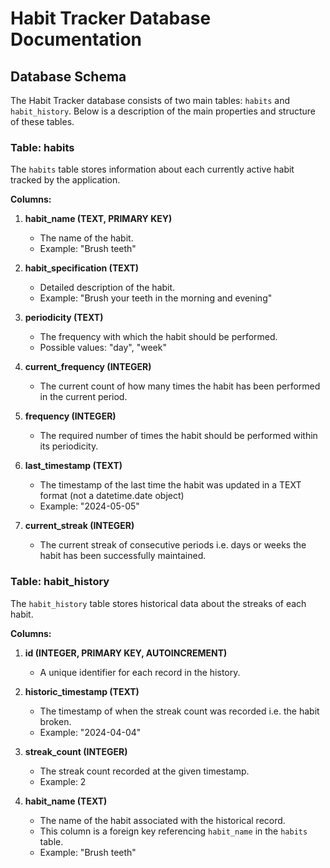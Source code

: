 # Habit Tracker Database Documentation

## Database Schema

The Habit Tracker database consists of two main tables: `habits` and `habit_history`. Below is a description of the main properties and structure of these tables.

### Table: habits

The `habits` table stores information about each currently active habit tracked by the application. 

**Columns:**

1. **habit_name (TEXT, PRIMARY KEY)**
   - The name of the habit.
   - Example: "Brush teeth"

2. **habit_specification (TEXT)**
   - Detailed description of the habit.
   - Example: "Brush your teeth in the morning and evening"

3. **periodicity (TEXT)**
   - The frequency with which the habit should be performed.
   - Possible values: "day", "week"

4. **current_frequency (INTEGER)**
   - The current count of how many times the habit has been performed in the current period.

5. **frequency (INTEGER)**
   - The required number of times the habit should be performed within its periodicity.

6. **last_timestamp (TEXT)**
   - The timestamp of the last time the habit was updated in a TEXT format (not a datetime.date object)
   - Example: "2024-05-05"

7. **current_streak (INTEGER)**
   - The current streak of consecutive periods i.e. days or weeks the habit has been successfully maintained.

### Table: habit_history

The `habit_history` table stores historical data about the streaks of each habit.

**Columns:**

1. **id (INTEGER, PRIMARY KEY, AUTOINCREMENT)**
   - A unique identifier for each record in the history.

2. **historic_timestamp (TEXT)**
   - The timestamp of when the streak count was recorded i.e. the habit broken.
   - Example: "2024-04-04"

3. **streak_count (INTEGER)**
   - The streak count recorded at the given timestamp.
   - Example: 2

4. **habit_name (TEXT)**
   - The name of the habit associated with the historical record.
   - This column is a foreign key referencing `habit_name` in the `habits` table.
   - Example: "Brush teeth"